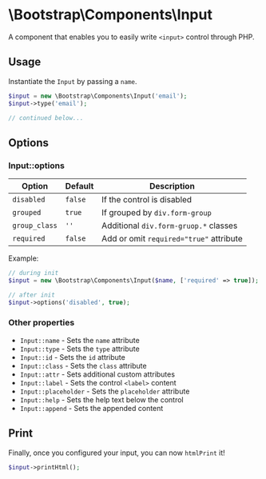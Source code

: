 # \Bootstrap\Components\Input

A component that enables you to easily write `<input>` control through PHP.

## Usage

Instantiate the `Input` by passing a `name`.

```php
$input = new \Bootstrap\Components\Input('email');
$input->type('email');

// continued below...
```

## Options

### Input::options

| Option | Default | Description |
| ------ | ------- | ----------- |
| `disabled` | `false` | If the control is disabled |
| `grouped` | `true` | If grouped by `div.form-group` |
| `group_class` | `''` | Additional `div.form-gruop.*` classes |
| `required` | `false` | Add or omit `required="true"` attribute |

Example:
```php
// during init
$input = new \Bootstrap\Components\Input($name, ['required' => true]);

// after init
$input->options('disabled', true);
```

### Other properties

- `Input::name` - Sets the `name` attribute
- `Input::type` - Sets the `type` attribute
- `Input::id` - Sets the `id` attribute
- `Input::class` - Sets the `class` attribute
- `Input::attr` - Sets additional custom attributes
- `Input::label` - Sets the control `<label>` content
- `Input::placeholder` - Sets the `placeholder` attribute
- `Input::help` - Sets the help text below the control
- `Input::append` - Sets the appended content

## Print

Finally, once you configured your input, you can now `htmlPrint` it!
```php
$input->printHtml();
```